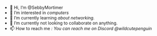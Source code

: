 - 👋 Hi, I’m @SebbyMortimer
- 👀 I’m interested in *computers*
- 🌱 I’m currently learning *about networking.*
- 💞️ I’m currently not looking to collaborate on anything.
- 📫 How to reach me *: You can reach me on Discord @wildcutepenguin*

<!---
SebbyMortimer/SebbyMortimer is a ✨ special ✨ repository because its `README.md` (this file) appears on your GitHub profile.
You can click the Preview link to take a look at your changes.
--->

